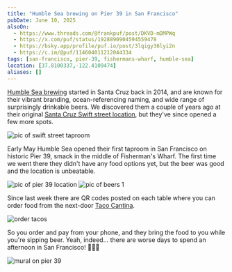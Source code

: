 ```yaml
---
title: "Humble Sea brewing on Pier 39 in San Francisco"
pubDate: June 10, 2025
alsoOn:
  - https://www.threads.com/@frankpuf/post/DKVD-mDMPWq
  - https://x.com/puf/status/1928890904594559478
  - https://bsky.app/profile/puf.io/post/3lqigy36lyi2n
  - https://c.im/@puf/114604011212044334
tags: [san-francisco, pier-39, fishermans-wharf, humble-sea]
location: [37.8100337,-122.4109474]
aliases: []
---
```


[Humble Sea brewing][humblesea] started in Santa Cruz back in 2014, and are known for their vibrant branding, ocean-referencing naming, and wide range of surprisingly drinkable beers.  We discovered them a couple of years ago at their original [Santa Cruz Swift street location][swift], but they've since opened a few more spots.

![pic of swift street taproom](https://i.imgur.com/hR5QdFM.png)

Early May Humble Sea opened their first taproom in San Francisco on historic Pier 39, smack in the middle of Fisherman's Wharf. The first time we went there they didn't have any food options yet, but the beer was good and the location is unbeatable.

![pic of pier 39 location](https://i.imgur.com/2cH4Qps.jpeg)
![pic of beers 1](https://i.imgur.com/oYCBwGn.png)

Since last week there are QR codes posted on each table where you can order food from the next-door [Taco Cantina][tacocantina]. 

![order tacos](https://i.imgur.com/FdevGyP.png)

So you order and pay from your phone, and they bring the food to you while you're sipping beer. Yeah, indeed... there are worse days to spend an afternoon in San Francisco! 🍻🌮🌁

![mural on pier 39](https://i.imgur.com/24aVvXp.png)

[humblesea]: https://humblesea.com/
[swift]: https://humblesea.com/pages/santa-cruz
[tacocantina]: https://www.tacocantina.com/